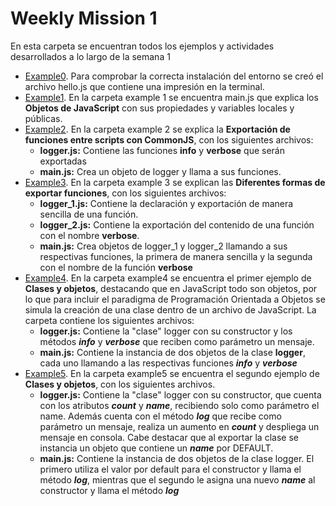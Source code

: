 # Weekly Mission 1

En esta carpeta se encuentran todos los ejemplos y actividades desarrollados a lo largo de la semana 1

- [Example0](https://github.com/MarkBauBau/playbook-NodeJS/blob/main/weekly_mission_1/hello.js). Para comprobar la correcta instalación del entorno se creó el archivo hello.js que contiene una impresión en la terminal.
- [Example1](https://github.com/MarkBauBau/playbook-NodeJS/tree/main/weekly_mission_1/example1). En la carpeta example 1 se encuentra main.js que explica los **Objetos de JavaScript** con sus propiedades y variables locales y públicas.
- [Example2](https://github.com/MarkBauBau/playbook-NodeJS/tree/main/weekly_mission_1/example2). En la carpeta example 2 se explica la **Exportación de funciones entre scripts con CommonJS**, con los siguientes archivos: 
    - **logger.js:** Contiene las funciones **info** y **verbose** que serán exportadas
    - **main.js:** Crea un objeto de logger y llama a sus funciones.
- [Example3](https://github.com/MarkBauBau/playbook-NodeJS/tree/main/weekly_mission_1/example3). En la carpeta example 3 se explican las **Diferentes formas de exportar funciones**, con los siguientes archivos: 
    - **logger_1.js:** Contiene la declaración y exportación de manera sencilla de una función.
    - **logger_2.js:** Contiene la exportación del contenido de una función con el nombre **verbose**.
    - **main.js:** Crea objetos de logger_1 y logger_2 llamando a sus respectivas funciones, la primera de manera sencilla y la segunda con el nombre de la función **verbose**
- [Example4](https://github.com/MarkBauBau/playbook-NodeJS/tree/main/weekly_mission_1/example4). En la carpeta example4 se encuentra el primer ejemplo de **Clases y objetos**, destacando que en JavaScript todo son objetos, por lo que para incluir el paradigma de Programación Orientada a Objetos se simula la creación de una clase dentro de un archivo de JavaScript. La carpeta contiene los siguientes archivos:
    - **logger.js:** Contiene la "clase" logger con su constructor y los métodos **_info_** y **_verbose_** que reciben como parámetro un mensaje.
    - **main.js:** Contiene la instancia de dos objetos de la clase **logger**, cada uno llamando a las respectivas funciones **_info_** y **_verbose_**
- [Example5](https://github.com/MarkBauBau/playbook-NodeJS/tree/main/weekly_mission_1/example5). En la carpeta example5 se encuentra el segundo ejemplo de **Clases y objetos**, con los siguientes archivos.
    - **logger.js:** Contiene la "clase" logger con su constructor, que cuenta con los atributos **_count_** y **_name_**, recibiendo solo como parámetro el name. Además cuenta con el método **_log_** que recibe como parámetro un mensaje, realiza un aumento en **_count_** y despliega un mensaje en consola. Cabe destacar que al exportar la clase se instancia un objeto que contiene un **_name_** por DEFAULT.
    - **main.js:** Contiene la instancia de dos objetos de la clase logger. El primero utiliza el valor por default para el constructor y llama el método **_log_**, mientras que el segundo le asigna una nuevo **_name_** al constructor y llama el método **_log_**

